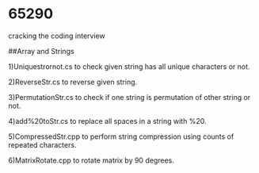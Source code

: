 # 65290
cracking the coding interview

##Array and Strings

1)Uniquestrornot.cs to check given string has all unique characters or not.

2)ReverseStr.cs to reverse given string.

3)PermutationStr.cs  to check if one string is permutation of other string or not.

4)add%20toStr.cs to replace all spaces in a string with %20.

5)CompressedStr.cpp to perform string compression using counts of repeated characters.

6)MatrixRotate.cpp to rotate matrix by 90 degrees.
